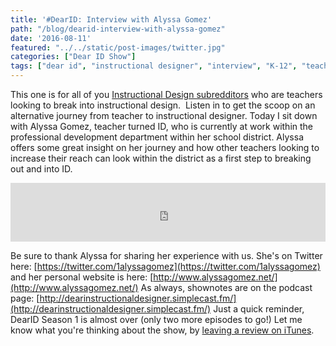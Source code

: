 ```yaml
---
title: '#DearID: Interview with Alyssa Gomez'
path: "/blog/dearid-interview-with-alyssa-gomez"
date: '2016-08-11'
featured: "../../static/post-images/twitter.jpg"
categories: ["Dear ID Show"]
tags: ["dear id", "instructional designer", "interview", "K-12", "teacher"]
---
```


This one is for all of you [Instructional Design subredditors](http://reddit.com/r/instructionaldesign) who are teachers looking to break into instructional design.  Listen in to get the scoop on an alternative journey from teacher to instructional designer. Today I sit down with Alyssa Gomez, teacher turned ID, who is currently at work within the professional development department within her school district. Alyssa offers some great insight on her journey and how other teachers looking to increase their reach can look within the district as a first step to breaking out and into ID.

<iframe src="https://simplecast.com/e/42585?style=medium-light" width="100%" height="94px" frameborder="0" scrolling="no" seamless=""></iframe>

Be sure to thank Alyssa for sharing her experience with us. She's on Twitter here: [https://twitter.com/1alyssagomez](https://twitter.com/1alyssagomez) and her personal website is here: [http://www.alyssagomez.net/](http://www.alyssagomez.net/) As always, shownotes are on the podcast page: [http://dearinstructionaldesigner.simplecast.fm/](http://dearinstructionaldesigner.simplecast.fm/) Just a quick reminder, DearID Season 1 is almost over (only two more episodes to go!) Let me know what you're thinking about the show, by [leaving a review on iTunes](http://dearinstructionaldesigner.com/#Review).
